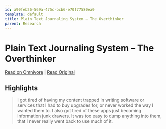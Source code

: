```yaml
---
id: a90feb26-569a-475c-bcb6-e70f77580ea0
template: default
title: Plain Text Journaling System – The Overthinker
parent: Research
---
```


# Plain Text Journaling System – The Overthinker

[Read on Omnivore](https://omnivore.app/me/https-georgecoghill-wordpress-com-plain-text-18b670a7873) | [Read Original](https://georgecoghill.wordpress.com/plain-text)

## Highlights

> I got tired of having my content trapped in writing software or services that I had to buy upgrades for, or never worked the way I wanted them to. I also got tired of these apps just becoming information junk drawers. It was too easy to dump anything into them, that I never really went back to use much of it.

